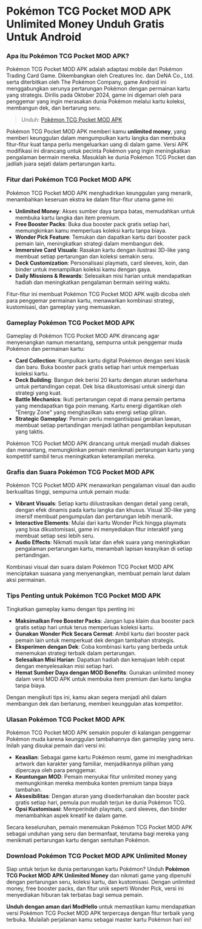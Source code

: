 # Pokémon TCG Pocket MOD APK Unlimited Money Unduh Gratis Untuk Android

### Apa itu Pokémon TCG Pocket MOD APK?

Pokémon TCG Pocket MOD APK adalah adaptasi mobile dari Pokémon Trading Card Game. Dikembangkan oleh Creatures Inc. dan DeNA Co., Ltd. serta diterbitkan oleh The Pokémon Company, game Android ini menggabungkan serunya pertarungan Pokémon dengan permainan kartu yang strategis. Dirilis pada Oktober 2024, game ini digemari oleh para penggemar yang ingin merasakan dunia Pokémon melalui kartu koleksi, membangun dek, dan bertarung seru.

>Unduh: [Pokémon TCG Pocket MOD APK](https://modhello.com/pokemon-tcg-pocket/)

Pokémon TCG Pocket MOD APK memberi kamu **unlimited money**, yang memberi keunggulan dalam mengumpulkan kartu langka dan membuka fitur-fitur kuat tanpa perlu mengeluarkan uang di dalam game. Versi APK modifikasi ini dirancang untuk pecinta Pokémon yang ingin meningkatkan pengalaman bermain mereka. Masuklah ke dunia Pokémon TCG Pocket dan jadilah juara sejati dalam pertarungan kartu.

### Fitur dari Pokémon TCG Pocket MOD APK

Pokémon TCG Pocket MOD APK menghadirkan keunggulan yang menarik, menambahkan keseruan ekstra ke dalam fitur-fitur utama game ini:

- **Unlimited Money**: Akses sumber daya tanpa batas, memudahkan untuk membuka kartu langka dan item premium.
- **Free Booster Packs**: Buka dua booster pack gratis setiap hari, memungkinkan kamu memperluas koleksi kartu tanpa biaya.
- **Wonder Pick Feature**: Temukan dan dapatkan kartu dari booster pack pemain lain, meningkatkan strategi dalam membangun dek.
- **Immersive Card Visuals**: Rasakan kartu dengan ilustrasi 3D-like yang membuat setiap pertarungan dan koleksi semakin seru.
- **Deck Customization**: Personalisasi playmats, card sleeves, koin, dan binder untuk menampilkan koleksi kamu dengan gaya.
- **Daily Missions & Rewards**: Selesaikan misi harian untuk mendapatkan hadiah dan meningkatkan pengalaman bermain seiring waktu.

Fitur-fitur ini membuat Pokémon TCG Pocket MOD APK wajib dicoba oleh para penggemar permainan kartu, menawarkan kombinasi strategi, kustomisasi, dan gameplay yang memuaskan.

### Gameplay Pokémon TCG Pocket MOD APK

Gameplay di Pokémon TCG Pocket MOD APK dirancang agar menyenangkan namun menantang, sempurna untuk penggemar muda Pokémon dan permainan kartu:

- **Card Collection**: Kumpulkan kartu digital Pokémon dengan seni klasik dan baru. Buka booster pack gratis setiap hari untuk memperluas koleksi kartu.
- **Deck Building**: Bangun dek berisi 20 kartu dengan aturan sederhana untuk pertandingan cepat. Dek bisa dikustomisasi untuk sinergi dan strategi yang kuat.
- **Battle Mechanics**: Ikuti pertarungan cepat di mana pemain pertama yang mendapatkan tiga poin menang. Kartu energi digantikan oleh "Energy Zone" yang menghasilkan satu energi setiap giliran.
- **Strategic Gameplay**: Pemain perlu mengantisipasi gerakan lawan, membuat setiap pertandingan menjadi latihan pengambilan keputusan yang taktis.

Pokémon TCG Pocket MOD APK dirancang untuk menjadi mudah diakses dan menantang, memungkinkan pemain menikmati pertarungan kartu yang kompetitif sambil terus meningkatkan keterampilan mereka.

### Grafis dan Suara Pokémon TCG Pocket MOD APK

Pokémon TCG Pocket MOD APK menawarkan pengalaman visual dan audio berkualitas tinggi, sempurna untuk pemain muda:

- **Vibrant Visuals**: Setiap kartu diilustrasikan dengan detail yang cerah, dengan efek dinamis pada kartu langka dan khusus. Visual 3D-like yang imersif membuat pengumpulan dan pertarungan lebih menarik.
- **Interactive Elements**: Mulai dari kartu Wonder Pick hingga playmats yang bisa dikustomisasi, game ini menyediakan fitur interaktif yang membuat setiap sesi lebih seru.
- **Audio Effects**: Nikmati musik latar dan efek suara yang meningkatkan pengalaman pertarungan kartu, menambah lapisan keasyikan di setiap pertandingan.

Kombinasi visual dan suara dalam Pokémon TCG Pocket MOD APK menciptakan suasana yang menyenangkan, membuat pemain larut dalam aksi permainan.

### Tips Penting untuk Pokémon TCG Pocket MOD APK

Tingkatkan gameplay kamu dengan tips penting ini:

- **Maksimalkan Free Booster Packs**: Jangan lupa klaim dua booster pack gratis setiap hari untuk terus memperluas koleksi kartu.
- **Gunakan Wonder Pick Secara Cermat**: Ambil kartu dari booster pack pemain lain untuk memperkuat dek dengan tambahan strategis.
- **Eksperimen dengan Dek**: Coba kombinasi kartu yang berbeda untuk menemukan strategi terbaik dalam pertarungan.
- **Selesaikan Misi Harian**: Dapatkan hadiah dan kemajuan lebih cepat dengan menyelesaikan misi setiap hari.
- **Hemat Sumber Daya dengan MOD Benefits**: Gunakan unlimited money dalam versi MOD APK untuk membuka item premium dan kartu langka tanpa biaya.

Dengan mengikuti tips ini, kamu akan segera menjadi ahli dalam membangun dek dan bertarung, memberi keunggulan atas kompetitor.

### Ulasan Pokémon TCG Pocket MOD APK

Pokémon TCG Pocket MOD APK semakin populer di kalangan penggemar Pokémon muda karena keunggulan tambahannya dan gameplay yang seru. Inilah yang disukai pemain dari versi ini:

- **Keaslian**: Sebagai game kartu Pokémon resmi, game ini menghadirkan artwork dan karakter yang familiar, menjadikannya pilihan yang dipercaya oleh para penggemar.
- **Keuntungan MOD**: Pemain menyukai fitur unlimited money yang memungkinkan mereka membuka konten premium tanpa biaya tambahan.
- **Aksesibilitas**: Dengan aturan yang disederhanakan dan booster pack gratis setiap hari, pemula pun mudah terjun ke dunia Pokémon TCG.
- **Opsi Kustomisasi**: Memperindah playmats, card sleeves, dan binder menambahkan aspek kreatif ke dalam game.

Secara keseluruhan, pemain menemukan Pokémon TCG Pocket MOD APK sebagai unduhan yang seru dan bermanfaat, terutama bagi mereka yang menikmati pertarungan kartu dengan sentuhan Pokémon.

### Download Pokémon TCG Pocket MOD APK Unlimited Money

Siap untuk terjun ke dunia pertarungan kartu Pokémon? Unduh **Pokémon TCG Pocket MOD APK Unlimited Money** dan nikmati game yang dipenuhi dengan pertarungan seru, koleksi kartu, dan kustomisasi. Dengan unlimited money, free booster packs, dan fitur unik seperti Wonder Pick, versi ini menyediakan hiburan tak terbatas bagi semua pemain.

**Unduh dengan aman dari ModHello** untuk memastikan kamu mendapatkan versi Pokémon TCG Pocket MOD APK terpercaya dengan fitur terbaik yang terbuka. Mulailah perjalanan kamu sebagai master kartu Pokémon hari ini!
